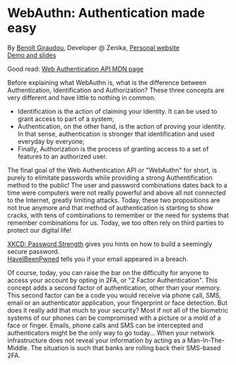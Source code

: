 # WebAuthn: Authentication made easy
By [Benoît Giraudou](https://twitter.com/joowgir), Developer @ Zenika, [Personal website](http://joow.github.io/)  
[Demo and slides](https://github.com/joow/webauthn-demo)

Good read: [Web Authentication API MDN page](https://developer.mozilla.org/en-US/docs/Web/API/Web_Authentication_API)

Before explaining what WebAuthn is, what is the difference between Authentication, Identification and Authorization? These three concepts are very different and have little to nothing in common.
- Identification is the action of claiming your identity. It can be used to grant access to part of a system;
- Authentication, on the other hand, is the action of proving your identity. In that sense, authentication is stronger that identification and used everyday by everyone;
- Finally, Authorization is the process of granting access to a set of features to an authorized user.

The final goal of the Web Authentication API or "WebAuthn" for short, is purely to elimitate passwords while providing a strong Authentification method to the public! The user and password combinations dates back to a time were computers were not really powerful and above all not connected to the Internet, greatly limiting attacks. Today, these two propositions are not true anymore and that method of authentication is starting to show cracks, with tens of combinations to remember or the need for systems that remember combinations for us. Today, we too often rely on third parties to protect our digital life!

[XKCD: Password Strength](https://www.xkcd.com/936/) gives you hints on how to build a seemingly secure password.  
[HaveIBeenPwned](https://haveibeenpwned.com/) tells you if your email appeared in a breach.  

Of course, today, you can raise the bar on the difficulty for anyone to access your account by opting in 2FA, or "2 Factor Authentication". This concept adds a second factor of authentication, other than your memory. This second factor can be a code you would receive via phone call, SMS, email or an authenticator application, your fingerprint or face detection. But does it really add that much to your security? Most if not all of the biometric systems of our phones can be compromised with a picture or a mold of a face or finger. Emails, phone calls and SMS can be intercepted and authenticators might be the only way to go today... When your network infrastructure does not reveal your information by acting as a Man-In-The-Middle. The situation is such that banks are rolling back their SMS-based 2FA.
